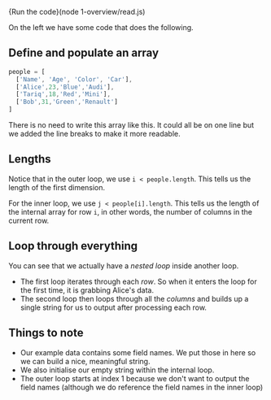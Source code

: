 {Run the code}(node 1-overview/read.js)

On the left we have some code that does the following.

## Define and populate an array
```javascript
people = [ 
  ['Name', 'Age', 'Color', 'Car'], 
  ['Alice',23,'Blue','Audi'],
  ['Tariq',18,'Red','Mini'], 
  ['Bob',31,'Green','Renault'] 
]
```

There is no need to write this array like this. It could all be on one line but we added the line breaks to make it more readable.

## Lengths
Notice that in the outer loop, we use `i < people.length`. This tells us the length of the first dimension.

For the inner loop, we use `j < people[i].length`. This tells us the length of the internal array for row `i`, in other words, the number of columns in the current row.


## Loop through everything
You can see that we actually have a *nested loop* inside another loop.

- The first loop iterates through each *row*. So when it enters the loop for the first time, it is grabbing Alice's data.
- The second loop then loops through all the *columns* and builds up a single string for us to output after processing each row.

## Things to note

- Our example data contains some field names. We put those in here so we can build a nice, meaningful string.
- We also initialise our empty string within the internal loop.
- The outer loop starts at index 1 because we don't want to output the field names (although we do reference the field names in the inner loop)


